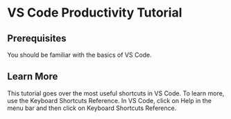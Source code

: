 # VS Code Productivity Tutorial

## Prerequisites

You should be familiar with the basics of VS Code.

## Learn More

This tutorial goes over the most useful shortcuts in VS Code. To learn more, use the Keyboard Shortcuts Reference. In VS Code, click on Help in the menu bar and then click on Keyboard Shortcuts Reference.

